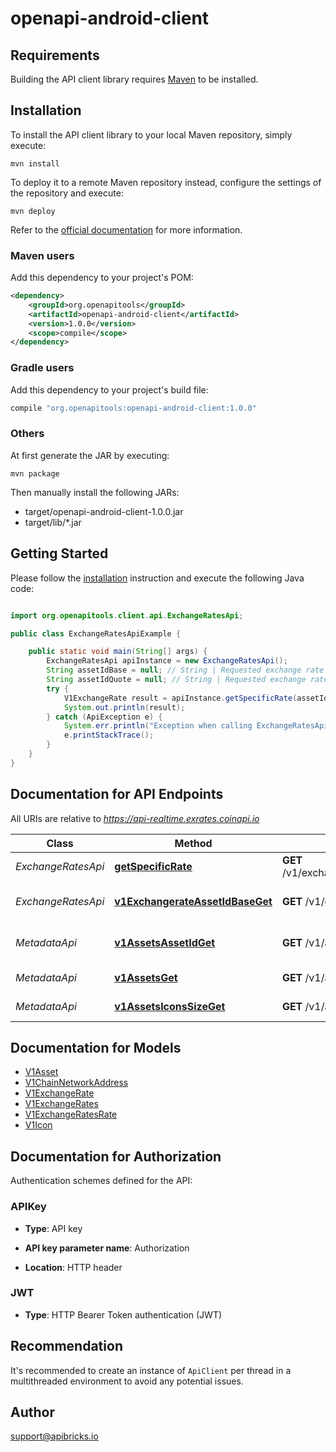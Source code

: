 # openapi-android-client

## Requirements

Building the API client library requires [Maven](https://maven.apache.org/) to be installed.

## Installation

To install the API client library to your local Maven repository, simply execute:

```shell
mvn install
```

To deploy it to a remote Maven repository instead, configure the settings of the repository and execute:

```shell
mvn deploy
```

Refer to the [official documentation](https://maven.apache.org/plugins/maven-deploy-plugin/usage.html) for more information.

### Maven users

Add this dependency to your project's POM:

```xml
<dependency>
    <groupId>org.openapitools</groupId>
    <artifactId>openapi-android-client</artifactId>
    <version>1.0.0</version>
    <scope>compile</scope>
</dependency>
```

### Gradle users

Add this dependency to your project's build file:

```groovy
compile "org.openapitools:openapi-android-client:1.0.0"
```

### Others

At first generate the JAR by executing:

    mvn package

Then manually install the following JARs:

- target/openapi-android-client-1.0.0.jar
- target/lib/*.jar

## Getting Started

Please follow the [installation](#installation) instruction and execute the following Java code:

```java

import org.openapitools.client.api.ExchangeRatesApi;

public class ExchangeRatesApiExample {

    public static void main(String[] args) {
        ExchangeRatesApi apiInstance = new ExchangeRatesApi();
        String assetIdBase = null; // String | Requested exchange rate base asset identifier (from the Metadata -> Assets)
        String assetIdQuote = null; // String | Requested exchange rate quote asset identifier (from the Metadata -> Assets)
        try {
            V1ExchangeRate result = apiInstance.getSpecificRate(assetIdBase, assetIdQuote);
            System.out.println(result);
        } catch (ApiException e) {
            System.err.println("Exception when calling ExchangeRatesApi#getSpecificRate");
            e.printStackTrace();
        }
    }
}

```

## Documentation for API Endpoints

All URIs are relative to *https://api-realtime.exrates.coinapi.io*

Class | Method | HTTP request | Description
------------ | ------------- | ------------- | -------------
*ExchangeRatesApi* | [**getSpecificRate**](docs/ExchangeRatesApi.md#getSpecificRate) | **GET** /v1/exchangerate/{asset_id_base}/{asset_id_quote} | Get specific rate
*ExchangeRatesApi* | [**v1ExchangerateAssetIdBaseGet**](docs/ExchangeRatesApi.md#v1ExchangerateAssetIdBaseGet) | **GET** /v1/exchangerate/{asset_id_base} | Get all current rates
*MetadataApi* | [**v1AssetsAssetIdGet**](docs/MetadataApi.md#v1AssetsAssetIdGet) | **GET** /v1/assets/{asset_id} | List all assets by asset ID
*MetadataApi* | [**v1AssetsGet**](docs/MetadataApi.md#v1AssetsGet) | **GET** /v1/assets | List all assets
*MetadataApi* | [**v1AssetsIconsSizeGet**](docs/MetadataApi.md#v1AssetsIconsSizeGet) | **GET** /v1/assets/icons/{size} | List all asset icons


## Documentation for Models

 - [V1Asset](docs/V1Asset.md)
 - [V1ChainNetworkAddress](docs/V1ChainNetworkAddress.md)
 - [V1ExchangeRate](docs/V1ExchangeRate.md)
 - [V1ExchangeRates](docs/V1ExchangeRates.md)
 - [V1ExchangeRatesRate](docs/V1ExchangeRatesRate.md)
 - [V1Icon](docs/V1Icon.md)


## Documentation for Authorization

Authentication schemes defined for the API:
### APIKey

- **Type**: API key

- **API key parameter name**: Authorization
- **Location**: HTTP header

### JWT

- **Type**: HTTP Bearer Token authentication (JWT)


## Recommendation

It's recommended to create an instance of `ApiClient` per thread in a multithreaded environment to avoid any potential issues.

## Author

support@apibricks.io

